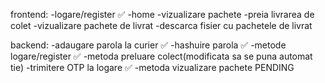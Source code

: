 frontend:
    -logare/register ✅
    -home
    -vizualizare pachete
    -preia livrarea de colet
    -vizualizare pachete de livrat
    -descarca fisier cu pachetele de livrat

backend:
    -adaugare parola la curier ✅
    -hashuire parola ✅
    -metode logare/register ✅
    -metoda preluare colect(modificata sa se puna automat tie)
    -trimitere OTP la logare ✅
    -metoda vizualizare pachete PENDING
